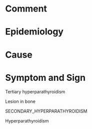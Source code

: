 # Comment

# Epidemiology

# Cause

# Symptom and Sign

Tertiary hyperparathyroidism

Lesion in bone

SECONDARY_HYPERPARATHYROIDISM

Hyperparathyroidism

